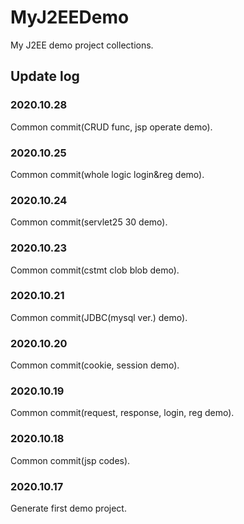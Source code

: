 # MyJ2EEDemo
My J2EE demo project collections.

## Update log
### 2020.10.28
Common commit(CRUD func, jsp operate demo).

### 2020.10.25
Common commit(whole logic login&reg demo).

### 2020.10.24
Common commit(servlet25 30 demo).

### 2020.10.23
Common commit(cstmt clob blob demo).

### 2020.10.21
Common commit(JDBC(mysql ver.) demo).

### 2020.10.20
Common commit(cookie, session demo).

### 2020.10.19
Common commit(request, response, login, reg demo).

### 2020.10.18
Common commit(jsp codes).

### 2020.10.17
Generate first demo project.